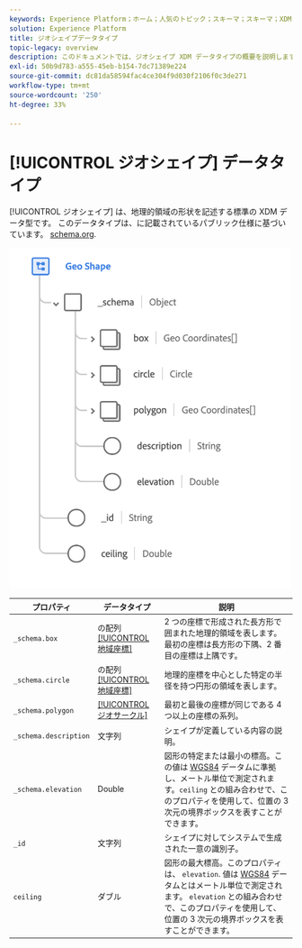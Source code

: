 ```yaml
---
keywords: Experience Platform；ホーム；人気のトピック；スキーマ；スキーマ；XDM；フィールド；スキーマ；スキーマ；ジオ；ジオシェイプ；データ型；データ型；
solution: Experience Platform
title: ジオシェイプデータタイプ
topic-legacy: overview
description: このドキュメントでは、ジオシェイプ XDM データタイプの概要を説明します。
exl-id: 50b9d783-a555-45eb-b154-7dc71389e224
source-git-commit: dc81da58594fac4ce304f9d030f2106f0c3de271
workflow-type: tm+mt
source-wordcount: '250'
ht-degree: 33%

---
```


# [!UICONTROL ジオシェイプ] データタイプ

[!UICONTROL ジオシェイプ] は、地理的領域の形状を記述する標準の XDM データ型です。 このデータタイプは、に記載されているパブリック仕様に基づいています。 [schema.org](https://schema.org/GeoShape).

<img src="../images/data-types/geo-shape.png" width="500" /><br />

| プロパティ | データタイプ | 説明 |
| --- | --- | --- |
| `_schema.box` | の配列 [[!UICONTROL 地域座標]](./geo-coordinates.md) | 2 つの座標で形成された長方形で囲まれた地理的領域を表します。 最初の座標は長方形の下隅、2 番目の座標は上隅です。 |
| `_schema.circle` | の配列 [[!UICONTROL 地域座標]](./geo-coordinates.md) | 地理的座標を中心とした特定の半径を持つ円形の領域を表します。 |
| `_schema.polygon` | [[!UICONTROL ジオサークル]](./geo-circle.md) | 最初と最後の座標が同じである 4 つ以上の座標の系列。 |
| `_schema.description` | 文字列 | シェイプが定義している内容の説明。 |
| `_schema.elevation` | Double | 図形の特定または最小の標高。この値は [WGS84](https://gisgeography.com/wgs84-world-geodetic-system/) データムに準拠し、メートル単位で測定されます。`ceiling` との組み合わせで、このプロパティを使用して、位置の 3 次元の境界ボックスを表すことができます。 |
| `_id` | 文字列 | シェイプに対してシステムで生成された一意の識別子。 |
| `ceiling` | ダブル | 図形の最大標高。このプロパティは、 `elevation`. 値は [WGS84](https://gisgeography.com/wgs84-world-geodetic-system/) データムとはメートル単位で測定されます。 `elevation` との組み合わせで、このプロパティを使用して、位置の 3 次元の境界ボックスを表すことができます。 |

